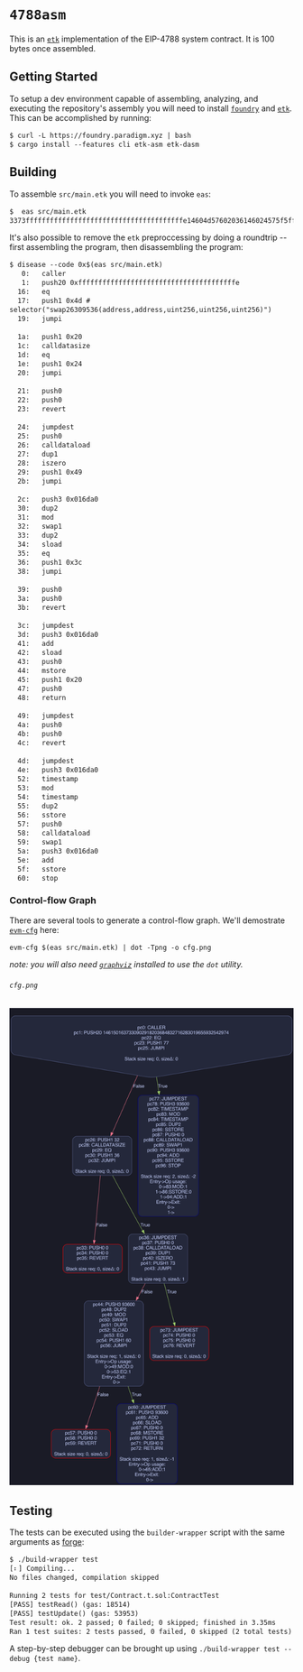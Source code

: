 # `4788asm`

This is an [`etk`][etk] implementation of the EIP-4788
system contract. It is 100 bytes once assembled.

## Getting Started

To setup a dev environment capable of assembling, analyzing, and executing the
repository's assembly you will need to install [`foundry`][foundry] and
[`etk`][etk]. This can be accomplished by running:

```console
$ curl -L https://foundry.paradigm.xyz | bash
$ cargo install --features cli etk-asm etk-dasm
```

## Building

To assemble `src/main.etk` you will need to invoke `eas`:

```console
$  eas src/main.etk
3373fffffffffffffffffffffffffffffffffffffffe14604d57602036146024575f5ffd5b5f35801560495762016da0810690815414603c575f5ffd5b62016da001545f5260205ff35b5f5ffd5b62016da042064281555f359062016da0015500
```

It's also possible to remove the `etk` preproccessing by doing a roundtrip --
first assembling the program, then disassembling the program:

```console
$ disease --code 0x$(eas src/main.etk)
   0:   caller
   1:   push20 0xfffffffffffffffffffffffffffffffffffffffe
  16:   eq
  17:   push1 0x4d # selector("swap26309536(address,address,uint256,uint256,uint256)")
  19:   jumpi

  1a:   push1 0x20
  1c:   calldatasize
  1d:   eq
  1e:   push1 0x24
  20:   jumpi

  21:   push0
  22:   push0
  23:   revert

  24:   jumpdest
  25:   push0
  26:   calldataload
  27:   dup1
  28:   iszero
  29:   push1 0x49
  2b:   jumpi

  2c:   push3 0x016da0
  30:   dup2
  31:   mod
  32:   swap1
  33:   dup2
  34:   sload
  35:   eq
  36:   push1 0x3c
  38:   jumpi

  39:   push0
  3a:   push0
  3b:   revert

  3c:   jumpdest
  3d:   push3 0x016da0
  41:   add
  42:   sload
  43:   push0
  44:   mstore
  45:   push1 0x20
  47:   push0
  48:   return

  49:   jumpdest
  4a:   push0
  4b:   push0
  4c:   revert

  4d:   jumpdest
  4e:   push3 0x016da0
  52:   timestamp
  53:   mod
  54:   timestamp
  55:   dup2
  56:   sstore
  57:   push0
  58:   calldataload
  59:   swap1
  5a:   push3 0x016da0
  5e:   add
  5f:   sstore
  60:   stop

```

### Control-flow Graph

There are several tools to generate a control-flow graph. We'll demostrate
[`evm-cfg`][evm-cfg] here:

```console
evm-cfg $(eas src/main.etk) | dot -Tpng -o cfg.png
```

*note: you will also need [`graphviz`][graphviz] installed to use the `dot` utility.*

###### `cfg.png`
![cfg.png](./docs/cfg.png)

## Testing

The tests can be executed using the `builder-wrapper` script with the same
arguments as [forge][forge]:

```console
$ ./build-wrapper test
[⠆] Compiling...
No files changed, compilation skipped

Running 2 tests for test/Contract.t.sol:ContractTest
[PASS] testRead() (gas: 18514)
[PASS] testUpdate() (gas: 53953)
Test result: ok. 2 passed; 0 failed; 0 skipped; finished in 3.35ms
Ran 1 test suites: 2 tests passed, 0 failed, 0 skipped (2 total tests)
```

A step-by-step debugger can be brought up using `./build-wrapper test --debug {test name}`.

[cfg]: https://en.wikipedia.org/wiki/Control-flow_graph
[etk]: https://github.com/quilt/etk
[evm-cfg]: https://github.com/plotchy/evm-cfg
[forge]: https://github.com/foundry-rs/foundry/blob/master/forge
[foundry]: https://getfoundry.sh/
[graphviz]: https://graphviz.org/download/
